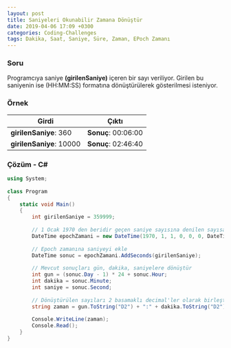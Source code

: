 ```yaml
---
layout: post
title: Saniyeleri Okunabilir Zamana Dönüştür
date: 2019-04-06 17:09 +0300
categories: Coding-Challenges
tags: Dakika, Saat, Saniye, Süre, Zaman, EPoch Zamanı
---
```

### Soru
Programcıya saniye **(girilenSaniye)** içeren bir sayı veriliyor. Girilen bu saniyenin ise (HH:MM:SS) formatına dönüştürülerek gösterilmesi isteniyor.

### Örnek

| Girdi                    | Çıktı               |
|--------------------------|---------------------|
| **girilenSaniye**: 360   | **Sonuç**: 00:06:00 |
| **girilenSaniye**: 10000 | **Sonuç**: 02:46:40 |

### Çözüm - C#
```csharp
using System;
 
class Program
{
    static void Main()
    {
        int girilenSaniye = 359999;
 
        // 1 Ocak 1970 den beridir geçen saniye sayısına denilen sayısal veri tipine Epoch/Unix zamanı denmekte 
        DateTime epochZamani = new DateTime(1970, 1, 1, 0, 0, 0, DateTimeKind.Utc);
 
        // Epoch zamanına saniyeyi ekle
        DateTime sonuc = epochZamani.AddSeconds(girilenSaniye);
 
        // Mevcut sonuçları gün, dakika, saniyelere dönüştür
        int gun = (sonuc.Day - 1) * 24 + sonuc.Hour;
        int dakika = sonuc.Minute;
        int saniye = sonuc.Second;
 
        // Dönüştürülen sayıları 2 basamaklı decimal'ler olarak birleştir
        string zaman = gun.ToString("D2") + ":" + dakika.ToString("D2") + ":" + saniye.ToString("D2");
 
        Console.WriteLine(zaman);
        Console.Read();
    }
}
```